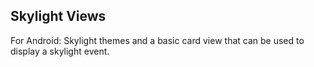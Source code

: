 ## Skylight Views

For Android: Skylight themes and a basic card view that can be used to display a skylight event.
